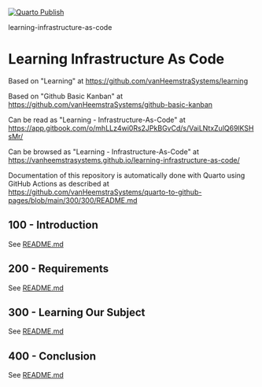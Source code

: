 [![Quarto Publish](https://github.com/vanHeemstraSystems/learning-infrastructure-as-code/actions/workflows/publish.yml/badge.svg)](https://github.com/vanHeemstraSystems/learning-infrastructure-as-code/actions/workflows/publish.yml)

learning-infrastructure-as-code
# Learning Infrastructure As Code

Based on "Learning" at https://github.com/vanHeemstraSystems/learning

Based on "Github Basic Kanban" at https://github.com/vanHeemstraSystems/github-basic-kanban

Can be read as "Learning - Infrastructure-As-Code" at https://app.gitbook.com/o/mhLLz4wi0Rs2JPkBGvCd/s/VaiLNtxZulQ69lKSHsMr/

Can be browsed as "Learning - Infrastructure-As-Code" at https://vanheemstrasystems.github.io/learning-infrastructure-as-code/

Documentation of this repository is automatically done with Quarto using GitHub Actions as described at https://github.com/vanHeemstraSystems/quarto-to-github-pages/blob/main/300/300/README.md

## 100 - Introduction

See [README.md](./100/README.md)

## 200 - Requirements

See [README.md](./200/README.md)

## 300 - Learning Our Subject

See [README.md](./300/README.md)

## 400 - Conclusion

See [README.md](./400/README.md)
